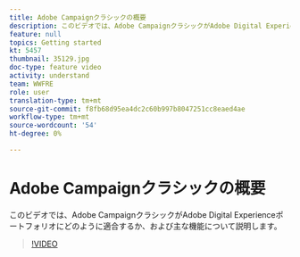 ```yaml
---
title: Adobe Campaignクラシックの概要
description: このビデオでは、Adobe CampaignクラシックがAdobe Digital Experienceポートフォリオにどのように適合するか、および主な機能について説明します。
feature: null
topics: Getting started
kt: 5457
thumbnail: 35129.jpg
doc-type: feature video
activity: understand
team: WWFRE
role: user
translation-type: tm+mt
source-git-commit: f8fb68d95ea4dc2c60b997b8047251cc8eaed4ae
workflow-type: tm+mt
source-wordcount: '54'
ht-degree: 0%

---
```



# Adobe Campaignクラシックの概要

このビデオでは、Adobe CampaignクラシックがAdobe Digital Experienceポートフォリオにどのように適合するか、および主な機能について説明します。

>[!VIDEO](https://video.tv.adobe.com/v/35129?quality=12)
